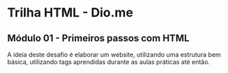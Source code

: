 # Trilha HTML - Dio.me

## Módulo 01 - Primeiros passos com HTML


A ideia deste desafio é elaborar um website, utilizando uma estrutura bem básica, utilizando tags aprendidas durante as aulas práticas até então.








